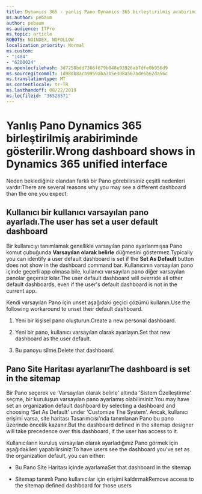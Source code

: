 ```yaml
---
title: Dynamics 365 - yanlış Pano Dynamics 365 birleştirilmiş arabiriminde gösterilir.
ms.author: pebaum
author: pebaum
ms.audience: ITPro
ms.topic: article
ROBOTS: NOINDEX, NOFOLLOW
localization_priority: Normal
ms.custom:
- "1484"
- "6200024"
ms.openlocfilehash: 3d7258bdd7366f679b048e93926ab7dfe0b956d9
ms.sourcegitcommit: 1d98db8acb9959aba3b5e308a567ade6b62da56c
ms.translationtype: MT
ms.contentlocale: tr-TR
ms.lasthandoff: 08/22/2019
ms.locfileid: "36528571"
---
```

# <a name="wrong-dashboard-shows-in-dynamics-365-unified-interface"></a><span data-ttu-id="2800b-102">Yanlış Pano Dynamics 365 birleştirilmiş arabiriminde gösterilir.</span><span class="sxs-lookup"><span data-stu-id="2800b-102">Wrong dashboard shows in Dynamics 365 unified interface</span></span>

<span data-ttu-id="2800b-103">Neden beklediğiniz olandan farklı bir Pano görebilirsiniz çeşitli nedenleri vardır:</span><span class="sxs-lookup"><span data-stu-id="2800b-103">There are several reasons why you may see a different dashboard than the one you expect:</span></span>

## <a name="the-user-has-set-a-user-default-dashboard"></a><span data-ttu-id="2800b-104">Kullanıcı bir kullanıcı varsayılan pano ayarladı.</span><span class="sxs-lookup"><span data-stu-id="2800b-104">The user has set a user default dashboard</span></span> 

<span data-ttu-id="2800b-105">Bir kullanıcıyı tanımlamak genellikle varsayılan pano ayarlanmışsa Pano komut çubuğunda **Varsayılan olarak belirle** düğmesini göstermez.</span><span class="sxs-lookup"><span data-stu-id="2800b-105">Typically you can identify a user default dashboard is set if the **Set As Default** button does not show in the dashboard command bar.</span></span> <span data-ttu-id="2800b-106">Kullanıcının varsayılan pano içinde geçerli app olmasa bile, kullanıcı varsayılan pano diğer varsayılan panolar geçersiz kılar.</span><span class="sxs-lookup"><span data-stu-id="2800b-106">The user default dashboard will override all other default dashboards, even if the user's default dashboard is not in the current app.</span></span>

<span data-ttu-id="2800b-107">Kendi varsayılan Pano için unset aşağıdaki geçici çözümü kullanın.</span><span class="sxs-lookup"><span data-stu-id="2800b-107">Use the following workaround to unset their default dashboard.</span></span>

1. <span data-ttu-id="2800b-108">Yeni bir kişisel pano oluşturun.</span><span class="sxs-lookup"><span data-stu-id="2800b-108">Create a new personal dashboard.</span></span>

2. <span data-ttu-id="2800b-109">Yeni bir pano, kullanıcı varsayılan olarak ayarlayın.</span><span class="sxs-lookup"><span data-stu-id="2800b-109">Set that new dashboard as the user default.</span></span>

3. <span data-ttu-id="2800b-110">Bu panoyu silme.</span><span class="sxs-lookup"><span data-stu-id="2800b-110">Delete that dashboard.</span></span>

## <a name="the-dashboard-is-set-in-the-sitemap"></a><span data-ttu-id="2800b-111">Pano Site Haritası ayarlanır</span><span class="sxs-lookup"><span data-stu-id="2800b-111">The dashboard is set in the sitemap</span></span>

<span data-ttu-id="2800b-112">Bir Pano seçerek ve 'Varsayılan olarak belirle' altında 'Sistem Özelleştirme' seçme, bir kuruluşun varsayılan pano ayarlamış olabilirsiniz.</span><span class="sxs-lookup"><span data-stu-id="2800b-112">You may have set an organization default dashboard by selecting a dashboard and choosing 'Set As Default' under 'Customize The System'.</span></span> <span data-ttu-id="2800b-113">Ancak, kullanıcı erişimi varsa, site haritası Tasarımcısı'nda tanımlanan Pano bu pano üzerinde öncelik kazanır.</span><span class="sxs-lookup"><span data-stu-id="2800b-113">But the dashboard defined in the sitemap designer will take precedence over this dashboard, if the user has access to it.</span></span>

<span data-ttu-id="2800b-114">Kullanıcıların kuruluş varsayılan olarak ayarladığınız Pano görmek için aşağıdakileri yapabilirsiniz:</span><span class="sxs-lookup"><span data-stu-id="2800b-114">To have users see the dashboard you've set as the organization default, you can either:</span></span>

* <span data-ttu-id="2800b-115">Bu Pano Site Haritası içinde ayarlama</span><span class="sxs-lookup"><span data-stu-id="2800b-115">Set that dashboard in the sitemap</span></span>

* <span data-ttu-id="2800b-116">Sitemap tanımlı Pano kullanıcılar için erişimi kaldırmak</span><span class="sxs-lookup"><span data-stu-id="2800b-116">Remove access to the sitemap defined dashboard for those users</span></span>
